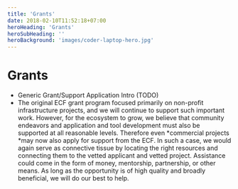 ```yaml
---
title: 'Grants'
date: 2018-02-10T11:52:18+07:00
heroHeading: 'Grants'
heroSubHeading: ''
heroBackground: 'images/coder-laptop-hero.jpg'
---
```


# Grants

* Generic Grant/Support Application Intro (TODO)
* The original ECF grant program focused primarily on non-profit infrastructure projects, and we will continue to support such important work. However, for the ecosystem to grow, we believe that community endeavors and application and tool development must also be supported at all reasonable levels. Therefore even *commercial projects *may now also apply for support from the ECF. In such a case, we would again serve as connective tissue by locating the right resources and connecting them to the vetted applicant and vetted project. Assistance could come in the form of money, mentorship, partnership, or other means. As long as the opportunity is of high quality and broadly beneficial, we will do our best to help.